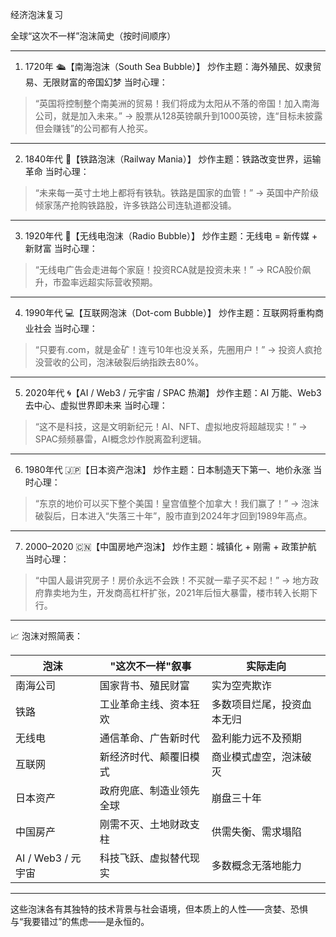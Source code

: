 经济泡沫复习


全球“这次不一样”泡沫简史（按时间顺序）

---

1. 1720年 🛳️【南海泡沫（South Sea Bubble）】
炒作主题：海外殖民、奴隶贸易、无限财富的帝国幻梦
当时心理：
> “英国将控制整个南美洲的贸易！我们将成为太阳从不落的帝国！加入南海公司，就是加入未来。”
→ 股票从128英镑飙升到1000英镑，连“目标未披露但会赚钱”的公司都有人抢买。

---

2. 1840年代 🚂【铁路泡沫（Railway Mania）】
炒作主题：铁路改变世界，运输革命
当时心理：
> “未来每一英寸土地上都将有铁轨。铁路是国家的血管！”
→ 英国中产阶级倾家荡产抢购铁路股，许多铁路公司连轨道都没铺。

---

3. 1920年代 📡【无线电泡沫（Radio Bubble）】
炒作主题：无线电 = 新传媒 + 新财富
当时心理：
> “无线电广告会走进每个家庭！投资RCA就是投资未来！”
→ RCA股价飙升，市盈率远超实际营收预期。

---

4. 1990年代 💻【互联网泡沫（Dot-com Bubble）】
炒作主题：互联网将重构商业社会
当时心理：
> “只要有.com，就是金矿！连亏10年也没关系，先圈用户！”
→ 投资人疯抢没营收的公司，泡沫破裂后纳指跌去80%。

---

5. 2020年代 🌀【AI / Web3 / 元宇宙 / SPAC 热潮】
炒作主题：AI 万能、Web3去中心、虚拟世界即未来
当时心理：
> “这不是科技，这是文明新纪元！AI、NFT、虚拟地皮将超越现实！”
→ SPAC频频暴雷，AI概念炒作脱离盈利逻辑。

---

6. 1980年代 🇯🇵【日本资产泡沫】
炒作主题：日本制造天下第一、地价永涨
当时心理：
> “东京的地价可以买下整个美国！皇宫值整个加拿大！我们赢了！”
→ 泡沫破裂后，日本进入“失落三十年”，股市直到2024年才回到1989年高点。

---

7. 2000–2020 🇨🇳【中国房地产泡沫】
炒作主题：城镇化 + 刚需 + 政策护航
当时心理：
> “中国人最讲究房子！房价永远不会跌！不买就一辈子买不起！”
→ 地方政府靠卖地为生，开发商高杠杆扩张，2021年后恒大暴雷，楼市转入长期下行。

---

📈 泡沫对照简表：

| 泡沫             | "这次不一样"叙事               | 实际走向             |
|------------------|-------------------------------|----------------------|
| 南海公司         | 国家背书、殖民财富             | 实为空壳欺诈          |
| 铁路             | 工业革命主线、资本狂欢         | 多数项目烂尾，投资血本无归 |
| 无线电           | 通信革命、广告新时代           | 盈利能力远不及预期     |
| 互联网           | 新经济时代、颠覆旧模式         | 商业模式虚空，泡沫破灭 |
| 日本资产         | 政府兜底、制造业领先全球       | 崩盘三十年             |
| 中国房产         | 刚需不灭、土地财政支柱         | 供需失衡、需求塌陷     |
| AI / Web3 / 元宇宙 | 科技飞跃、虚拟替代现实         | 多数概念无落地能力     |

---

这些泡沫各有其独特的技术背景与社会语境，但本质上的人性——贪婪、恐惧与“我要错过”的焦虑——是永恒的。


